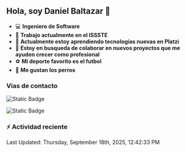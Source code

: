 ## Hola, soy Daniel Baltazar 👋

- 💻 **Ingeniero de Software**
- 🔭 **Trabajo actualmente en el ISSSTE**
- 🌱 **Actualmente estoy aprendiendo tecnologías nuevas en Platzi**
- 👯 **Estoy en busqueda de colaborar en nuevos proyectos que me ayuden crecer como profesional**
- ⚽ **Mi deporte favorito es el futbol**
- 🐶 **Me gustan los perros**

### Vias de contacto
![Static Badge](https://img.shields.io/badge/Perfil-https%3A%2F%2Fdanybal.github.io%2F-blue)

![Static Badge](https://img.shields.io/badge/Correo%20electr%C3%B3nico%20%F0%9F%93%AB-rbleinad%40gmail.com-yellow)

### :zap: Actividad reciente
<!--RECENT_ACTIVITY:start-->
<!--RECENT_ACTIVITY:end-->
<!--RECENT_ACTIVITY:last_update-->
Last Updated: Thursday, September 18th, 2025, 12:42:33 PM
<!--RECENT_ACTIVITY:last_update_end-->
